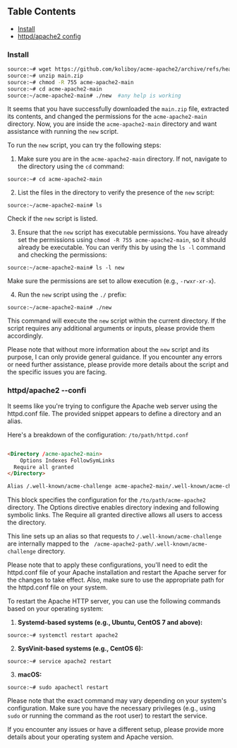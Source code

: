 ##  Table Contents 

* [Install](README.md#install)
* [httpd/apache2 config](https://github.com/koliboy/acme-apache2/edit/main/README.md#httpdapache2---confi)

### Install
```sh
source:~# wget https://github.com/koliboy/acme-apache2/archive/refs/heads/main.zip
source:~# unzip main.zip
source:~# chmod -R 755 acme-apache2-main
source:~# cd acme-apache2-main
source:~/acme-apache2-main# ./new  #any help is working
```

It seems that you have successfully downloaded the `main.zip` file, extracted its contents, and changed the permissions for the `acme-apache2-main` directory. Now, you are inside the `acme-apache2-main` directory and want assistance with running the `new` script.

To run the `new` script, you can try the following steps:

1. Make sure you are in the `acme-apache2-main` directory. If not, navigate to the directory using the `cd` command:

```
source:~# cd acme-apache2-main
```

2. List the files in the directory to verify the presence of the `new` script:

```
source:~/acme-apache2-main# ls
```

Check if the `new` script is listed.

3. Ensure that the `new` script has executable permissions. You have already set the permissions using `chmod -R 755 acme-apache2-main`, so it should already be executable. You can verify this by using the `ls -l` command and checking the permissions:

```
source:~/acme-apache2-main# ls -l new
```

Make sure the permissions are set to allow execution (e.g., `-rwxr-xr-x`).

4. Run the `new` script using the `./` prefix:

```
source:~/acme-apache2-main# ./new
```

This command will execute the `new` script within the current directory. If the script requires any additional arguments or inputs, please provide them accordingly.

Please note that without more information about the `new` script and its purpose, I can only provide general guidance. If you encounter any errors or need further assistance, please provide more details about the script and the specific issues you are facing.

### httpd/apache2 --confi
It seems like you're trying to configure the Apache web server using the httpd.conf file. The provided snippet appears to define a directory and an alias.

Here's a breakdown of the configuration:
`/to/path/httpd.conf`
```html

<Directory /acme-apache2-main>
	Options Indexes FollowSymLinks
  Require all granted
</Directory>

Alias /.well-known/acme-challenge acme-apache2-main/.well-known/acme-challenge
```
This block specifies the configuration for the `/to/path/acme-apache2` directory. The Options directive enables directory indexing and following symbolic links. The Require all granted directive allows all users to access the directory.

This line sets up an alias so that requests to `/.well-known/acme-challenge` are internally mapped to the ` /acme-apache2-path/.well-known/acme-challenge` directory.

Please note that to apply these configurations, you'll need to edit the httpd.conf file of your Apache installation and restart the Apache server for the changes to take effect. Also, make sure to use the appropriate path for the httpd.conf file on your system.

To restart the Apache HTTP server, you can use the following commands based on your operating system:

1. **Systemd-based systems (e.g., Ubuntu, CentOS 7 and above):**
```
source:~# systemctl restart apache2
```

2. **SysVinit-based systems (e.g., CentOS 6):**
```
source:~# service apache2 restart
```

3. **macOS:**
```
source:~# sudo apachectl restart
```

Please note that the exact command may vary depending on your system's configuration. Make sure you have the necessary privileges (e.g., using `sudo` or running the command as the root user) to restart the service.

If you encounter any issues or have a different setup, please provide more details about your operating system and Apache version.



